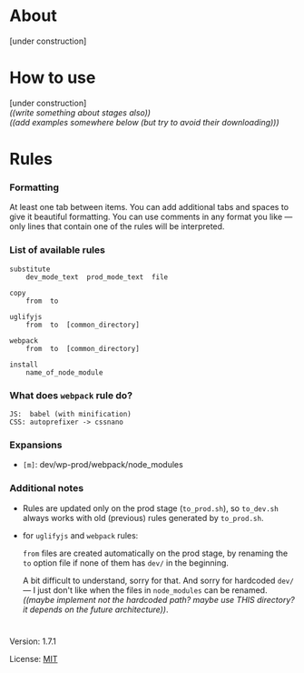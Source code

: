 # About

[under construction]

# How to use

[under construction]  
*((write something about stages also))*  
*((add examples somewhere below (but try to avoid their downloading)))* 

# Rules
  
### Formatting
 
At least one tab between items. You can add additional tabs and spaces to give it beautiful formatting.
You can use comments in any format you like — only lines that contain one of the rules will be interpreted.
 
### List of available rules
 
    substitute
        dev_mode_text  prod_mode_text  file
 
    copy
        from  to
 
    uglifyjs
        from  to  [common_directory]
 
    webpack
        from  to  [common_directory]
        
    install
        name_of_node_module
 
### What does `webpack` rule do?
 
    
    JS:  babel (with minification)
    CSS: autoprefixer -> cssnano


### Expansions

* `[m]`: dev/wp-prod/webpack/node_modules

### Additional notes
 
  - Rules are updated only on the prod stage (`to_prod.sh`), so `to_dev.sh` always works with old (previous) rules generated by `to_prod.sh`.

  - for `uglifyjs` and `webpack` rules:   
  
    `from` files are created automatically on the prod stage, by renaming the `to` option file if none of them has `dev/` in the beginning.   
  
    A bit difficult to understand, sorry for that. And sorry for hardcoded `dev/` — I just don't like when the files in `node_modules` can be renamed.  
    *((maybe implement not the hardcoded path? maybe use THIS directory? it depends on the future architecture))*.  

#

Version: 1.7.1

License: [MIT](https://github.com/vladlu/wp-prod/blob/master/LICENSE)